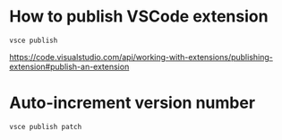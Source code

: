 # How to publish VSCode extension

```shell
vsce publish
```

https://code.visualstudio.com/api/working-with-extensions/publishing-extension#publish-an-extension

# Auto-increment version number

```shell
vsce publish patch
```
